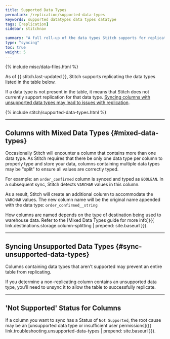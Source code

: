 ```yaml
---
title: Supported Data Types
permalink: /replication/supported-data-types
keywords: supported datatypes data types datatype
tags: [replication]
sidebar: stitchnav

summary: "A full roll-up of the data types Stitch supports for replication."
type: "syncing"
toc: true
weight: 5
---
```

{% include misc/data-files.html %}

As of {{ stitch.last-updated }}, Stitch supports replicating the data types listed in the table below. 

If a data type is not present in the table, it means that Stitch does not currently support replication for that data type. [Syncing columns with unsupported data types may lead to issues with replication](#sync-unsupported-data-types).

{% include stitch/supported-data-types.html %}

---

## Columns with Mixed Data Types {#mixed-data-types}

Occasionally Stitch will encounter a column that contains more than one data type. As Stitch requires that there be only one data type per column to properly type and store your data, columns containing multiple data types may be "split" to ensure all values are correctly typed.

For example: an `order_confirmed` column is synced and typed as `BOOLEAN`. In a subsequent sync, Stitch detects `VARCHAR` values in this column.

As a result, Stitch will create an additional column to accommodate the `VARCHAR` values. The new column name will be the original name appended with the data type: `order_confirmed__string`

How columns are named depends on the type of destination being used to warehouse data. Refer to the [Mixed Data Types guide for more info]({{ link.destinations.storage.column-splitting | prepend: site.baseurl }}).

---

## Syncing Unsupported Data Types {#sync-unsupported-data-types}

Columns containing data types that aren't supported may prevent an entire table from replicating. 

If you determine a non-replicating column contains an unsupported data type, you'll need to unsync it to allow the table to successfully replicate.

---

## 'Not Supported' Status for Columns

If a column you want to sync has a Status of `Not Supported`, the root cause may be an [unsupported data type or insufficient user permissions]({{ link.troubleshooting.unsupported-data-types | prepend: site.baseurl }}).